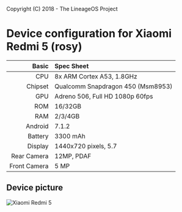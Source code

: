 Copyright (C) 2018 - The LineageOS Project

Device configuration for Xiaomi Redmi 5 (rosy)
==============

Basic   | Spec Sheet
-------:|:----------
CPU     | 8x ARM Cortex A53, 1.8GHz
Chipset | Qualcomm Snapdragon 450 (Msm8953)
GPU     | Adreno 506, Full HD 1080p 60fps
ROM     | 16/32GB
RAM     | 2/3/4GB
Android | 7.1.2
Battery | 3300 mAh
Display | 1440x720 pixels, 5.7
Rear Camera  | 12MP, PDAF
Front Camera | 5 MP

## Device picture

![Xiaomi Redmi 5](https://i1.mifile.cn/f/i/17/redmi5/index_redmi5_black.jpg? "Xiaomi Redmi 5")

